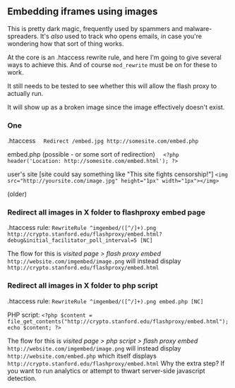 ## Embedding iframes using images

This is pretty dark magic, frequently used by spammers and malware-spreaders. It's *also* used to track who opens emails, in case you're wondering how that sort of thing works.

At the core is an .htaccess rewrite rule, and here I'm going to give several ways to achieve this. And of course `mod_rewrite` must be on for these to work.

It still needs to be tested to see whether this will allow the flash proxy to actually run.

It will show up as a broken image since the image effectively doesn't exist.

### One
.htaccess
`  Redirect /embed.jpg http://somesite.com/embed.php`

embed.php (possible - or some sort of redirection)
`  <?php header('Location: http://somesite.com/embed.html'); ?>`

user's site
[site could say something like "This site fights censorship!"] `<img src="http://yoursite.com/image.jpg" height="1px" width="1px"></img>`

(older)
### Redirect all images in X folder to flashproxy embed page
.htaccess rule:
    `RewriteRule ^imgembed/([^/]+).png http://crypto.stanford.edu/flashproxy/embed.html?debug&initial_facilitator_poll_interval=5 [NC]`

The flow for this is *visited page > flash proxy embed*
`http://website.com/imgembed/image.png` will instead display `http://crypto.stanford.edu/flashproxy/embed.html`

### Redirect all images in X folder to php script
.htaccess rule:
    `RewriteRule ^imgembed/([^/]+).png embed.php [NC]`

PHP script:
    `<?php $content = file_get_contents("http://crypto.stanford.edu/flashproxy/embed.html"); echo $content; ?>`

The flow for this is *visited page > php script > flash proxy embed* 
`http://website.com/imgembed/image.png` will instead display `http://website.com/embed.php` which itself displays `http://crypto.stanford.edu/flashproxy/embed.html`
Why the extra step? If you want to run analytics or attempt to thwart server-side javascript detection. 


